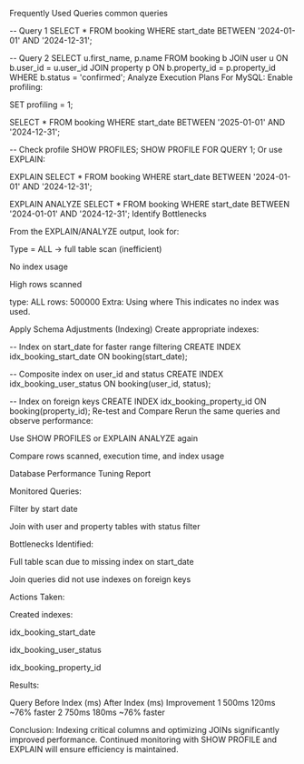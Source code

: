Frequently Used Queries
common queries 

-- Query 1
SELECT * FROM booking WHERE start_date BETWEEN '2024-01-01' AND '2024-12-31';

-- Query 2
SELECT u.first_name, p.name
FROM booking b
JOIN user u ON b.user_id = u.user_id
JOIN property p ON b.property_id = p.property_id
WHERE b.status = 'confirmed';
Analyze Execution Plans
For MySQL:
Enable profiling:

SET profiling = 1;


SELECT * FROM booking WHERE start_date BETWEEN '2025-01-01' AND '2024-12-31';

-- Check profile
SHOW PROFILES;
SHOW PROFILE FOR QUERY 1;
Or use EXPLAIN:

EXPLAIN SELECT * FROM booking WHERE start_date BETWEEN '2024-01-01' AND '2024-12-31';

EXPLAIN ANALYZE
SELECT * FROM booking WHERE start_date BETWEEN '2024-01-01' AND '2024-12-31';
Identify Bottlenecks

From the EXPLAIN/ANALYZE output, look for:

Type = ALL → full table scan (inefficient)

No index usage

High rows scanned



type: ALL
rows: 500000
Extra: Using where
This indicates no index was used.

Apply Schema Adjustments (Indexing)
Create appropriate indexes:


-- Index on start_date for faster range filtering
CREATE INDEX idx_booking_start_date ON booking(start_date);

-- Composite index on user_id and status
CREATE INDEX idx_booking_user_status ON booking(user_id, status);

-- Index on foreign keys
CREATE INDEX idx_booking_property_id ON booking(property_id);
 Re-test and Compare
Rerun the same queries and observe performance:

Use SHOW PROFILES or EXPLAIN ANALYZE again

Compare rows scanned, execution time, and index usage


Database Performance Tuning Report

Monitored Queries:

Filter by start date

Join with user and property tables with status filter

Bottlenecks Identified:

Full table scan due to missing index on start_date

Join queries did not use indexes on foreign keys

Actions Taken:

Created indexes:

idx_booking_start_date

idx_booking_user_status

idx_booking_property_id

Results:

Query	Before Index (ms)	After Index (ms)	Improvement
1	500ms	120ms	~76% faster
2	750ms	180ms	~76% faster

Conclusion:
Indexing critical columns and optimizing JOINs significantly improved performance. Continued monitoring with SHOW PROFILE and EXPLAIN will ensure efficiency is maintained.